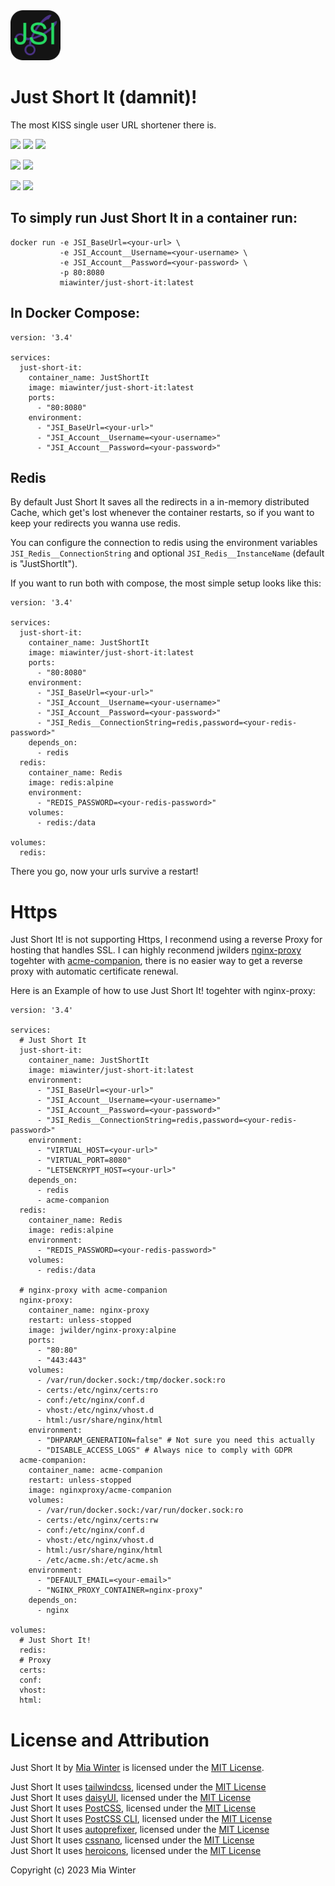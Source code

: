<img src="wwwroot/img/jsi-logo.png" alt="" width="80" />

# Just Short It (damnit)!

The most KISS single user URL shortener there is.

![](https://img.shields.io/github/license/miawinter98/just-short-it?color=green)
![](https://img.shields.io/github/forks/miawinter98/just-short-it?label=gitgub%20forks&logo=github)
![](https://img.shields.io/github/stars/miawinter98/just-short-it?label=github%20stars&color=yellow&logo=github)

![](https://img.shields.io/docker/pulls/miawinter/just-short-it?color=informational&logo=docker)
![](https://img.shields.io/docker/stars/miawinter/just-short-it?color=yellow&logo=docker)

![](https://img.shields.io/docker/v/miawinter/just-short-it/latest?logo=docker&label=)
![](https://img.shields.io/docker/v/miawinter/just-short-it/latest-alpine?logo=docker&label=)

## To simply run Just Short It in a container run:
```
docker run -e JSI_BaseUrl=<your-url> \
           -e JSI_Account__Username=<your-username> \
           -e JSI_Account__Password=<your-password> \
           -p 80:8080
           miawinter/just-short-it:latest
```


## In Docker Compose:
```docker-compose
version: '3.4'

services:
  just-short-it:
    container_name: JustShortIt
    image: miawinter/just-short-it:latest
    ports:
      - "80:8080"
    environment:
      - "JSI_BaseUrl=<your-url>"
      - "JSI_Account__Username=<your-username>"
      - "JSI_Account__Password=<your-password>"
```

## Redis

By default Just Short It saves all the redirects in a in-memory distributed Cache, which get's lost 
whenever the container restarts, so if you want to keep your redirects you wanna use redis.

You can configure the connection to redis using the environment variables `JSI_Redis__ConnectionString` 
and optional `JSI_Redis__InstanceName` (default is "JustShortIt").

If you want to run both with compose, the most simple setup looks like this:

```docker-compose
version: '3.4'

services:
  just-short-it:
    container_name: JustShortIt
    image: miawinter/just-short-it:latest
    ports:
      - "80:8080"
    environment:
      - "JSI_BaseUrl=<your-url>"
      - "JSI_Account__Username=<your-username>"
      - "JSI_Account__Password=<your-password>"
      - "JSI_Redis__ConnectionString=redis,password=<your-redis-password>"
    depends_on:
      - redis
  redis:
    container_name: Redis
    image: redis:alpine
    environment:
      - "REDIS_PASSWORD=<your-redis-password>"
    volumes:
      - redis:/data

volumes:
  redis:
```

There you go, now your urls survive a restart!

# Https

Just Short It! is not supporting Https, I reconmend using a reverse Proxy for hosting
that handles SSL. I can highly reconmend jwilders 
[nginx-proxy](https://github.com/nginx-proxy/nginx-proxy) togehter with 
[acme-companion](https://github.com/nginx-proxy/acme-companion), 
there is no easier way to get a reverse proxy with automatic certificate renewal.

Here is an Example of how to use Just Short It! togehter with nginx-proxy:

```docker-compose
version: '3.4'

services:
  # Just Short It
  just-short-it:
    container_name: JustShortIt
    image: miawinter/just-short-it:latest
    environment:
      - "JSI_BaseUrl=<your-url>"
      - "JSI_Account__Username=<your-username>"
      - "JSI_Account__Password=<your-password>"
      - "JSI_Redis__ConnectionString=redis,password=<your-redis-password>"
    environment:
      - "VIRTUAL_HOST=<your-url>"
      - "VIRTUAL_PORT=8080"
      - "LETSENCRYPT_HOST=<your-url>"
    depends_on:
      - redis
      - acme-companion
  redis:
    container_name: Redis
    image: redis:alpine
    environment:
      - "REDIS_PASSWORD=<your-redis-password>"
    volumes:
      - redis:/data

  # nginx-proxy with acme-companion
  nginx-proxy:
    container_name: nginx-proxy
    restart: unless-stopped
    image: jwilder/nginx-proxy:alpine
    ports:
      - "80:80"
      - "443:443"
    volumes:
      - /var/run/docker.sock:/tmp/docker.sock:ro
      - certs:/etc/nginx/certs:ro
      - conf:/etc/nginx/conf.d
      - vhost:/etc/nginx/vhost.d
      - html:/usr/share/nginx/html
    environment:
      - "DHPARAM_GENERATION=false" # Not sure you need this actually
      - "DISABLE_ACCESS_LOGS" # Always nice to comply with GDPR
  acme-companion:
    container_name: acme-companion
    restart: unless-stopped
    image: nginxproxy/acme-companion
    volumes:
      - /var/run/docker.sock:/var/run/docker.sock:ro
      - certs:/etc/nginx/certs:rw
      - conf:/etc/nginx/conf.d
      - vhost:/etc/nginx/vhost.d
      - html:/usr/share/nginx/html
      - /etc/acme.sh:/etc/acme.sh
    environment:
      - "DEFAULT_EMAIL=<your-email>"
      - "NGINX_PROXY_CONTAINER=nginx-proxy"
    depends_on:
      - nginx

volumes:
  # Just Short It!
  redis:
  # Proxy
  certs:
  conf:
  vhost:
  html:

```

# License and Attribution

Just Short It by [Mia Winter](https://miawinter.de/) is licensed under the [MIT License](https://en.wikipedia.org/wiki/MIT_License).  

Just Short It uses [tailwindcss](https://tailwindcss.com/), licensed under the [MIT License](https://github.com/tailwindlabs/tailwindcss/blob/master/LICENSE)  
Just Short It uses [daisyUI](https://daisyui.com/), licensed under the [MIT License](https://github.com/saadeghi/daisyui/blob/master/LICENSE)  
Just Short It uses [PostCSS](https://postcss.org/), licensed under the [MIT License](https://github.com/postcss/postcss/blob/main/LICENSE)  
Just Short It uses [PostCSS CLI](https://github.com/postcss/postcss-cli/), licensed under the [MIT License](https://github.com/postcss/postcss-cli/blob/master/LICENSE)  
Just Short It uses [autoprefixer](https://github.com/postcss/autoprefixer/), licensed under the [MIT License](https://github.com/postcss/autoprefixer/blob/main/LICENSE)  
Just Short It uses [cssnano](https://cssnano.co/), licensed under the [MIT License](https://github.com/cssnano/cssnano/blob/master/LICENSE-MIT)  
Just Short It uses [heroicons](https://heroicons.com/), licensed under the [MIT License](https://github.com/tailwindlabs/heroicons/blob/master/LICENSE)

Copyright (c) 2023 Mia Winter